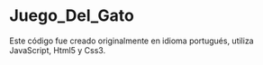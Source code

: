 # Juego_Del_Gato
Este código fue creado originalmente en idioma portugués, utiliza JavaScript, Html5 y Css3.
